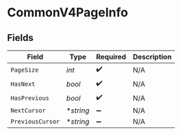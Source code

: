 # CommonV4PageInfo


## Fields

| Field              | Type               | Required           | Description        |
| ------------------ | ------------------ | ------------------ | ------------------ |
| `PageSize`         | *int*              | :heavy_check_mark: | N/A                |
| `HasNext`          | *bool*             | :heavy_check_mark: | N/A                |
| `HasPrevious`      | *bool*             | :heavy_check_mark: | N/A                |
| `NextCursor`       | **string*          | :heavy_minus_sign: | N/A                |
| `PreviousCursor`   | **string*          | :heavy_minus_sign: | N/A                |